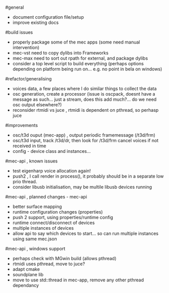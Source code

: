 #general
- document configuration file/setup
- improve existing docs

#build issues
- properly package some of the mec apps (some need manual intervention)
- mec-vst need to copy dylibs into Frameworks
- mec-max need to sort out rpath for external, and package dylibs
- consider a top level script to build everything (perhaps options depending on platform being run on... e.g. no point in bela on windows)

#refactor/generalising
- voices data, a few places where I do similar things to collect the data
- osc generation, create a processor (issue is oscpack, doesnt have a message as such... just a stream, does this add much?... do we need osc output elsewhere?)
- reconsider rtmidi vs juce , rtmidi is dependent on pthread, so perhasp juce

#improvements
- osc/t3d ouput (mec-app) , output periodic framemessage (/t3d/frm)
- osc/t3d input, track /t3d/dr, then look for /t3d/frm cancel voices if not received in time
- config - device class and instances...

#mec-api , known issues
- test eigenharp voice allocation again!
- push2 , I call render in process(), it probably should be in a separate low prio thread.
- consider libusb initialisation, may be multile libusb devices running

#mec-api , planned changes - mec-api
- better surface mapping
- runtime configuration changes (properties)
- push 2 support, using properties/runtime config
- runtime connect/disconnect of devices
- multiple instances of devices
- allow api to say which devices to start... so can run multiple instances using same mec.json

#mec-api , windows support
- perhaps check with MGwin build (allows pthread)
- rtmidi uses pthread, move to juce?
- adapt cmake
- soundplane lib 
- move to use std::thread in mec-app, remove any other pthread dependancy 

